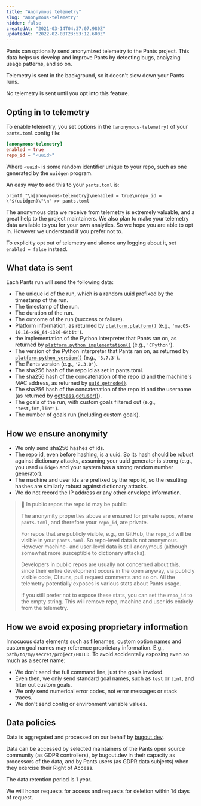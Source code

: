 ```yaml
---
title: "Anonymous telemetry"
slug: "anonymous-telemetry"
hidden: false
createdAt: "2021-03-14T04:37:07.980Z"
updatedAt: "2022-02-08T23:53:12.600Z"
---
```

Pants can optionally send anonymized telemetry to the Pants project. This data helps us develop and improve Pants by detecting bugs, analyzing usage patterns, and so on.

Telemetry is sent in the background, so it doesn't slow down your Pants runs.

No telemetry is sent until you opt into this feature.

Opting in to telemetry
----------------------

To enable telemetry, you set options in the `[anonymous-telemetry]` of your `pants.toml` config file:

```toml pants.toml
[anonymous-telemetry]
enabled = true
repo_id = "<uuid>"
```

Where `<uuid>` is some random identifier unique to your repo, such as one generated by the `uuidgen` program. 

An easy way to add this to your `pants.toml` is:

```
printf "\n[anonymous-telemetry]\nenabled = true\nrepo_id = \"$(uuidgen)\"\n" >> pants.toml
```

The anonymous data we receive from telemetry is extremely valuable, and a great help to the project maintainers. We also plan to make your telemetry data available to you for your own analytics. So we hope you are able to opt in. However we understand if you prefer not to.

To explicitly opt out of telemetry and silence any logging about it, set `enabled = false` instead.

What data is sent
-----------------

Each Pants run will send the following data:

- The unique id of the run, which is a random uuid prefixed by the timestamp of the run.
- The timestamp of the run.
- The duration of the run.
- The outcome of the run (success or failure).
- Platform information, as returned by [`platform.platform()`](https://docs.python.org/3/library/platform.html#platform.platform) (e.g., `'macOS-10.16-x86_64-i386-64bit'`).
- the implementation of the Python interpreter that Pants ran on, as returned by [`platform.python_implementation()`](https://docs.python.org/3/library/platform.html#platform.python_implementation) (e.g., `'CPython'`).
- The version of the Python interpreter that Pants ran on, as returned by [`platform.python_version()`](https://docs.python.org/3/library/platform.html#platform.python_version) (e.g., `'3.7.3'`).
- The Pants version (e.g., `'2.3.0'`).
- The sha256 hash of the repo id as set in pants.toml.
- The sha256 hash of the concatenation of the repo id and the machine's MAC address, as returned by [`uuid.getnode()`](https://docs.python.org/3/library/uuid.html#uuid.getnode).
- The sha256 hash of the concatenation of the repo id and the username (as returned by [getpass.getuser()](https://docs.python.org/3/library/getpass.html#getpass.getuser)).
- The goals of the run, with custom goals filtered out (e.g., `'test,fmt,lint'`).
- The number of goals run (including custom goals).

How we ensure anonymity
-----------------------

- We only send sha256 hashes of ids.
- The repo id, even before hashing, is a uuid. So its hash should be robust against dictionary attacks, assuming your uuid generator is strong (e.g., you used `uuidgen` and your system has a strong random number generator).
- The machine and user ids are prefixed by the repo id, so the resulting hashes are similarly robust against dictionary attacks.
- We do not record the IP address or any other envelope information.

> 🚧 In public repos the repo id may be public
> 
> The anonymity properties above are ensured for private repos, where `pants.toml`, and therefore your `repo_id`, are private.
> 
> For repos that are publicly visible, e.g., on GitHub, the `repo_id` will be visible in your `pants.toml`. So repo-level data is not anonymous. However machine- and user-level data is still anonymous (although somewhat more susceptible to dictionary attacks). 
> 
> Developers in public repos are usually not concerned about this, since their entire development occurs in the open anyway, via publicly visible code, CI runs, pull request comments and so on. All the telemetry potentially exposes is various stats about Pants usage.
> 
> If you still prefer not to expose these stats, you can set the `repo_id` to the empty string. This will remove repo, machine and user ids entirely from the telemetry.

How we avoid exposing proprietary information
---------------------------------------------

Innocuous data elements such as filenames, custom option names and custom goal names may reference proprietary information. E.g., `path/to/my/secret/project/BUILD`. To avoid accidentally exposing even so much as a secret name:

- We don't send the full command line, just the goals invoked.
- Even then, we only send standard goal names, such as `test` or `lint`, and filter out custom goals.
- We only send numerical error codes, not error messages or stack traces.
- We don't send config or environment variable values.

Data policies
-------------

Data is aggregated and processed on our behalf by [bugout.dev](https://bugout.dev/). 

Data can be accessed by selected maintainers of the Pants open source community (as GDPR controllers), by bugout.dev in their capacity as processors of the data, and by Pants users (as GDPR data subjects) when they exercise their Right of Access.

The data retention period is 1 year. 

We will honor requests for access and requests for deletion within 14 days of request.
